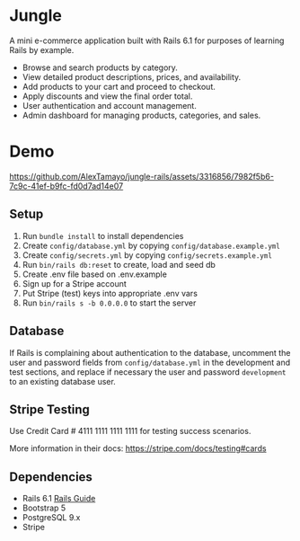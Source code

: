 # Jungle

A mini e-commerce application built with Rails 6.1 for purposes of learning Rails by example.

 * Browse and search products by category.
 * View detailed product descriptions, prices, and availability.
 * Add products to your cart and proceed to checkout.
 * Apply discounts and view the final order total.
 * User authentication and account management.
 * Admin dashboard for managing products, categories, and sales.

# Demo





https://github.com/AlexTamayo/jungle-rails/assets/3316856/7982f5b6-7c9c-41ef-b9fc-fd0d7ad14e07





## Setup

1. Run `bundle install` to install dependencies
2. Create `config/database.yml` by copying `config/database.example.yml`
3. Create `config/secrets.yml` by copying `config/secrets.example.yml`
4. Run `bin/rails db:reset` to create, load and seed db
5. Create .env file based on .env.example
6. Sign up for a Stripe account
7. Put Stripe (test) keys into appropriate .env vars
8. Run `bin/rails s -b 0.0.0.0` to start the server

## Database

If Rails is complaining about authentication to the database, uncomment the user and password fields from `config/database.yml` in the development and test sections, and replace if necessary the user and password `development` to an existing database user.

## Stripe Testing

Use Credit Card # 4111 1111 1111 1111 for testing success scenarios.

More information in their docs: <https://stripe.com/docs/testing#cards>

## Dependencies

- Rails 6.1 [Rails Guide](http://guides.rubyonrails.org/v6.1/)
- Bootstrap 5
- PostgreSQL 9.x
- Stripe


